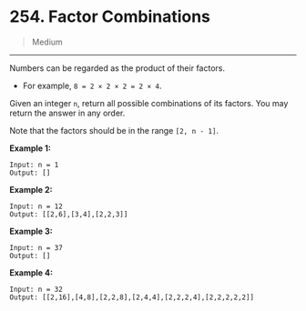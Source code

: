 # 254. Factor Combinations

> Medium

------

Numbers can be regarded as the product of their factors.

- For example, `8 = 2 × 2 × 2 = 2 × 4`.

Given an integer `n`, return all possible combinations of its factors. You may return the answer in any order.

Note that the factors should be in the range `[2, n - 1]`.

**Example 1:**

```
Input: n = 1
Output: []
```

**Example 2:**

```
Input: n = 12
Output: [[2,6],[3,4],[2,2,3]]
```

**Example 3:**

```
Input: n = 37
Output: []
```

**Example 4:**

```
Input: n = 32
Output: [[2,16],[4,8],[2,2,8],[2,4,4],[2,2,2,4],[2,2,2,2,2]]
```